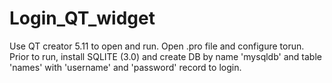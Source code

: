 # Login_QT_widget
Use QT creator 5.11 to open and run. Open .pro file and configure torun. 
Prior to run, install SQLITE (3.0) and create DB by  name 'mysqldb' and table 'names' with 'username' and 'password' record to login.
